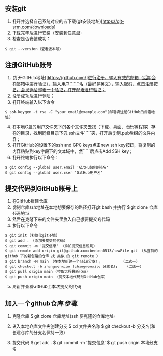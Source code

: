 ## 安装git
1. 打开并选择自己系统对应的去下载(git安装地址)[https://git-scm.com/downloads]
2. 下载完毕后进行安装（安装到任意盘）
3. 检查是否安装成功：
```
$ git --version（查看版本号）
```


## 注册GitHub账号


1. (打开GitHub地址)[https://github.com/]进行注册，输入有效的邮箱（后期会在邮箱中进行验证），输入用户```````名（最好是英文），输入密码，点击注册按钮，会发送给邮箱一个验证，打开邮箱进行验证；
2. 注册成功后进行登陆；
3. 打开终端输入以下命令
```
$ ssh-keygen -t rsa -C "your_email@example.com"(邮箱填注册GitHub的邮箱地址)
```
4. 在本地C盘的用户文件夹下的各个文件夹去找（下载、桌面、音乐等程序）存在的目录，找到同级目录下的.ssh文件`````夹，打开后复制.pub后缀的文件内容；
5. 打开GitHub的设置下的ssh and GPG keys点击new ssh key按钮，将复制的内容粘贴到key字段下的文本域中，然`````后点击Add SSH key；
6. 打开终端执行以下命令：
```
$ git config --global user.email 'GitHub的邮箱名'
$ git config --global user.user 'GitHub用户名'
```

## 提交代码到GitHub账号上
1. 在GitHub新建仓库
2. 复制仓库ssh地址在本地想要保存的路径打开git bash 并执行 $ git clone 仓库代码地址
3. 然后在克隆下来的文件夹里放入自己想要提交的代码
4. 执行以下命令
```
$ git init (初始化git环境)
$ git add . （添加要提交的代码）
$ git commit -m '提交信息' （添加提交信息说明） 
$ git remote add origin git@github.com:benben0513/newFile.git （从当前的 github 下的新创建的仓库 找 类似 的 git remote ）
$ git branch -M main （在本地新建一个main分支）;          (二选一)
$ git checkout -b zhangwenxiao (zhangwenxiao 分支名);    (二选一)
$ git pull origin main (拉取远程最新代码)
$ git push origin main （提交本地代码到GitHub仓库）
```
5. 刷新并查看GitHub上本次提交的代码



## 加入一个github仓库 步骤
1. 克隆仓库
$ git clone 仓库地址(ssh 要克隆的仓库地址)

2. 进入本地仓库文件夹创建分支
$ cd 文件夹名称
$ git checkout -b 分支名(和创建仓库的分支名保持一致)

3. 提交代码
$ get add .
$ git commit -m '提交信息'
$ git push origin 本地分支名